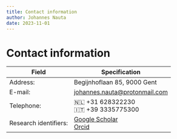 ```yaml
---
title: Contact information
author: Johannes Nauta
date: 2023-11-01
---
```


# Contact information

| Field                 | Specification                        |
|-----------------------|--------------------------------------|
| Address:              | Begijnhoflaan 85, 9000 Gent          |
| E-mail:               | johannes.nauta@protonmail.com        |
| Telephone:            | :netherlands: +31 628322230 </br> :it: +39 3335775300 |
| Research identifiers: | [Google Scholar][1] </br> [Orcid][2] |

[1]: https://scholar.google.com/citations?user=Ae-RVSwAAAAJ&hl=en
[2]: https://orcid.org/my-orcid?orcid=0000-0002-5859-2729



